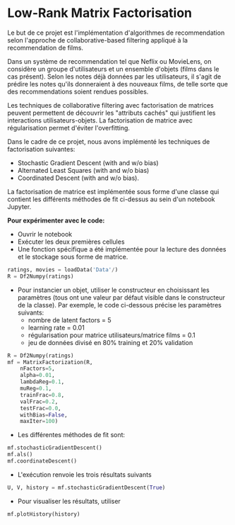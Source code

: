 Low-Rank Matrix Factorisation
===============================
Le but de ce projet est l'implémentation d'algorithmes de recommendation selon
l'approche de collaborative-based filtering appliqué à la recommendation de films.

Dans un système de recommendation tel que Neflix ou MovieLens, on considère un
groupe d'utilisateurs et un ensemble d'objets (films dans le cas présent). Selon les
notes déjà données par les utilisateurs, il s'agit de prédire les notes qu'ils
donneraient à des nouveaux films, de telle sorte que des recommendations soient
rendues possibles.

Les techniques de collaborative filtering avec factorisation de matrices peuvent
permettent de découvrir les "attributs cachés" qui justifient les interactions
utilisateurs-objets. La factorisation de matrice avec régularisation permet d'éviter
l'overfitting.

Dans le cadre de ce projet, nous avons implémenté les techniques de factorisation suivantes:
+ Stochastic Gradient Descent (with and w/o bias)
+ Alternated Least Squares (with and w/o bias)
+ Coordinated Descent (with and w/o bias).

La factorisation de matrice est implémentée sous forme d'une classe qui contient
les différents méthodes de fit ci-dessus au sein d'un notebook Jupyter.

**Pour expérimenter avec le code:**

+ Ouvrir le notebook
+ Exécuter les deux premières cellules
+ Une fonction spécifique a été implémentée pour la lecture des données et le stockage sous forme de matrice.
```python
ratings, movies = loadData('Data'/)
R = Df2Numpy(ratings)
```
+ Pour instancier un objet, utiliser le constructeur en choisissant les paramètres
(tous ont une valeur par défaut visible dans le constructeur de la classe). Par
exemple, le code ci-dessous précise les paramètres suivants:
   + nombre de latent factors = 5
   + learning rate = 0.01
   + régularisation pour matrice utilisateurs/matrice films = 0.1
   + jeu de données divisé en 80% training et 20% validation
```python
R = Df2Numpy(ratings)
mf = MatrixFactorization(R,
    nFactors=5,
    alpha=0.01,
    lambdaReg=0.1,
    muReg=0.1,
    trainFrac=0.8,
    valFrac=0.2,
    testFrac=0.0,
    withBias=False,
    maxIter=100)
```

+ Les différentes méthodes de fit sont:
``` python
mf.stochasticGradientDescent()
mf.als()
mf.coordinateDescent()
```
+ L'exécution renvoie les trois résultats suivants
``` python
U, V, history = mf.stochasticGradientDescent(True)
```
+ Pour visualiser les résultats, utiliser
``` python
mf.plotHistory(history)
```
